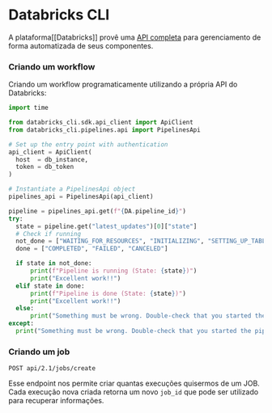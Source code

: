 # Databricks CLI

A plataforma[[Databricks]] provê uma [API completa](https://docs.databricks.com/api/workspace/introduction) para gerenciamento de forma automatizada de seus componentes.

### Criando um workflow

Criando um workflow programaticamente utilizando a própria API do Databricks:

```python
import time

from databricks_cli.sdk.api_client import ApiClient
from databricks_cli.pipelines.api import PipelinesApi

# Set up the entry point with authentication
api_client = ApiClient(
  host  = db_instance,
  token = db_token
)

# Instantiate a PipelinesApi object
pipelines_api = PipelinesApi(api_client)

pipeline = pipelines_api.get(f"{DA.pipeline_id}")
try:
  state = pipeline.get("latest_updates")[0]["state"]
  # Check if running
  not_done = ["WAITING_FOR_RESOURCES", "INITIALIZING", "SETTING_UP_TABLES", "RUNNING"]
  done = ["COMPLETED", "FAILED", "CANCELED"]

  if state in not_done:
      print(f"Pipeline is running (State: {state})")
      print("Excellent work!!")
  elif state in done:
      print(f"Pipeline is done (State: {state})")
      print("Excellent work!!")
  else:
      print("Something must be wrong. Double-check that you started the pipeline")
except:
  print("Something must be wrong. Double-check that you started the pipeline")
```


### Criando um job

```
POST api/2.1/jobs/create
```

Esse endpoint nos permite criar quantas execuções quisermos de um JOB. Cada execução nova criada retorna um novo `job_id` que pode ser utilizado para recuperar informações.